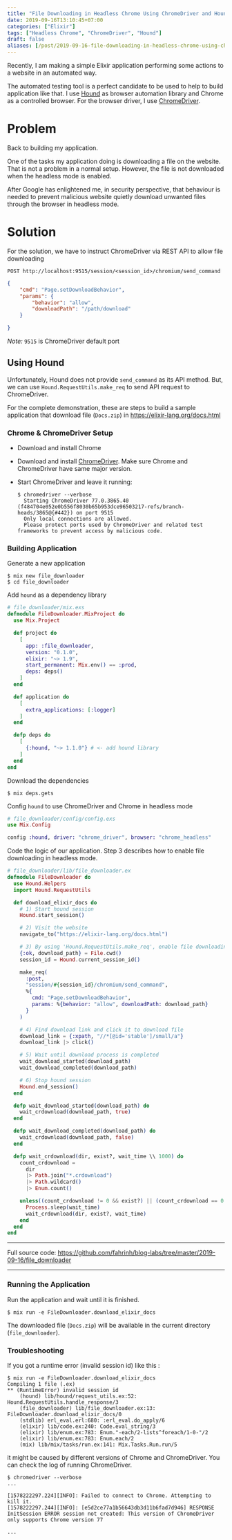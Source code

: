 ```yaml
---
title: "File Downloading in Headless Chrome Using ChromeDriver and Hound"
date: 2019-09-16T13:10:45+07:00
categories: ["Elixir"]
tags: ["Headless Chrome", "ChromeDriver", "Hound"]
draft: false
aliases: [/post/2019-09-16-file-downloading-in-headless-chrome-using-chromedriver-and-hound/]
---
```


Recently, I am making a simple Elixir application performing some actions to a website in an automated way.

The automated testing tool is a perfect candidate to be used to help to build application like that.
I use [Hound](https://github.com/HashNuke/hound) as browser automation library
and Chrome as a controlled browser.
For the browser driver, I use [ChromeDriver](https://chromedriver.chromium.org/).

<!--more-->

# Problem

Back to building my application.

One of the tasks my application doing is downloading a file on the website.
That is not a problem in a normal setup. However, the file is not downloaded when
the headless mode is enabled.

After Google has enlightened me, in security perspective, that behaviour is
needed to prevent
malicious website quietly download unwanted files through the browser in headless mode.

# Solution

For the solution, we have to instruct ChromeDriver via REST API to allow file downloading  

```text
POST http://localhost:9515/session/<session_id>/chromium/send_command
```

```json
{
    "cmd": "Page.setDownloadBehavior",
    "params": {
        "behavior": "allow",
        "downloadPath": "/path/download"
    }

}
```

_Note:_  `9515` is ChromeDriver default port

## Using Hound

Unfortunately, Hound does not provide `send_command` as its API method. But, we
can use `Hound.RequestUtils.make_req` to send API request to ChromeDriver.

For the complete demonstration, these are steps to build a sample application that
download file (`Docs.zip`) in <https://elixir-lang.org/docs.html>

### Chrome & ChromeDriver Setup

* Download and install Chrome
* Download and install
  [ChromeDriver](https://chromedriver.chromium.org/downloads). Make sure Chrome
  and ChromeDriver have same major version.
* Start ChromeDriver and leave it running:
  
  ```shell
  $ chromedriver --verbose
    Starting ChromeDriver 77.0.3865.40 (f484704e052e0b556f8030b65b953dce96503217-refs/branch-heads/3865@{#442}) on port 9515
    Only local connections are allowed.
    Please protect ports used by ChromeDriver and related test frameworks to prevent access by malicious code.
  ```

### Building Application

Generate a new application

```shell
$ mix new file_downloader
$ cd file_downloader
```

Add `hound` as a dependency library

```elixir
# file_downloader/mix.exs
defmodule FileDownloader.MixProject do
  use Mix.Project

  def project do
    [
      app: :file_downloader,
      version: "0.1.0",
      elixir: "~> 1.9",
      start_permanent: Mix.env() == :prod,
      deps: deps()
    ]
  end

  def application do
    [
      extra_applications: [:logger]
    ]
  end

  defp deps do
    [
      {:hound, "~> 1.1.0"} # <- add hound library
    ]
  end
end
```

Download the dependencies

```shell
$ mix deps.gets
```

Config `hound` to use ChromeDriver and Chrome in headless mode

```elixir
# file_downloader/config/config.exs
use Mix.Config

config :hound, driver: "chrome_driver", browser: "chrome_headless"
```

Code the logic of our application. Step 3 describes how to enable file downloading in
headless mode.

```elixir
# file_downloader/lib/file_downloader.ex
defmodule FileDownloader do
  use Hound.Helpers
  import Hound.RequestUtils

  def download_elixir_docs do
    # 1) Start hound session
    Hound.start_session()

    # 2) Visit the website
    navigate_to("https://elixir-lang.org/docs.html")

    # 3) By using 'Hound.RequestUtils.make_req', enable file downloading
    {:ok, download_path} = File.cwd()
    session_id = Hound.current_session_id()

    make_req(
      :post,
      "session/#{session_id}/chromium/send_command",
      %{
        cmd: "Page.setDownloadBehavior",
        params: %{behavior: "allow", downloadPath: download_path}
      }
    )

    # 4) Find download link and click it to download file
    download_link = {:xpath, "//*[@id='stable']/small/a"}
    download_link |> click()

    # 5) Wait until download process is completed
    wait_download_started(download_path)
    wait_download_completed(download_path)

    # 6) Stop hound session
    Hound.end_session()
  end

  defp wait_download_started(download_path) do
    wait_crdownload(download_path, true)
  end

  defp wait_download_completed(download_path) do
    wait_crdownload(download_path, false)
  end

  defp wait_crdownload(dir, exist?, wait_time \\ 1000) do
    count_crdownload =
      dir
      |> Path.join("*.crdownload")
      |> Path.wildcard()
      |> Enum.count()

    unless((count_crdownload != 0 && exist?) || (count_crdownload == 0 && !exist?)) do
      Process.sleep(wait_time)
      wait_crdownload(dir, exist?, wait_time)
    end
  end
end
```

****
Full source code:
<https://github.com/fahrinh/blog-labs/tree/master/2019-09-16/file_downloader>
****

### Running the Application

Run the application and wait until it is finished.

```shell
$ mix run -e FileDownloader.download_elixir_docs
```

The downloaded file (`Docs.zip`) will be available in the current directory (`file_downloader`).

### Troubleshooting

If you got a runtime error (invalid session id) like this :

```shell
$ mix run -e FileDownloader.download_elixir_docs
Compiling 1 file (.ex)
** (RuntimeError) invalid session id
    (hound) lib/hound/request_utils.ex:52: Hound.RequestUtils.handle_response/3
    (file_downloader) lib/file_downloader.ex:13: FileDownloader.download_elixir_docs/0
    (stdlib) erl_eval.erl:680: :erl_eval.do_apply/6
    (elixir) lib/code.ex:240: Code.eval_string/3
    (elixir) lib/enum.ex:783: Enum."-each/2-lists^foreach/1-0-"/2
    (elixir) lib/enum.ex:783: Enum.each/2
    (mix) lib/mix/tasks/run.ex:141: Mix.Tasks.Run.run/5
```

it might be caused by different versions of Chrome and ChromeDriver.
You can check the log of running ChromeDriver.

```shell
$ chromedriver --verbose
...

[1578222297.224][INFO]: Failed to connect to Chrome. Attempting to kill it.
[1578222297.244][INFO]: [e5d2ce77a1b56643db3d11b6fad7d946] RESPONSE InitSession ERROR session not created: This version of ChromeDriver only supports Chrome version 77

...
```
